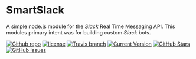 # SmartSlack

A simple node.js module for the [*Slack*](https://slack.com) Real Time Messaging API. This modules primary intent was for building custom *Slack* bots.  

[![Github repo](https://img.shields.io/badge/smart-slack-ff69b4.svg?style=flat-square)](https://github.com/philliphenslee/smartslack)
[![license](http://img.shields.io/badge/license-MIT-blue.svg?style=flat-square)](https://raw.githubusercontent.com/philliphenslee/smartslack/master/LICENSE)
[![Travis branch](https://img.shields.io/travis/philliphenslee/smartslack/master.svg?style=flat-square)](https://travis-ci.org/philliphenslee/smartslack)
[![Current Version](https://img.shields.io/badge/version-0.0.1-red.svg?style=flat-square)](https://github.com/philliphenslee/smartslack)
[![GitHub Stars](https://img.shields.io/github/stars/philliphenslee/smartslack.svg?style=flat-square)](https://github.com/philliphenslee/smartslack/stargazers)
[![GitHub Issues](https://img.shields.io/github/issues/philliphenslee/smartslack.svg?style=flat-square)](https://github.com/philliphenslee/smartslack/issues)



